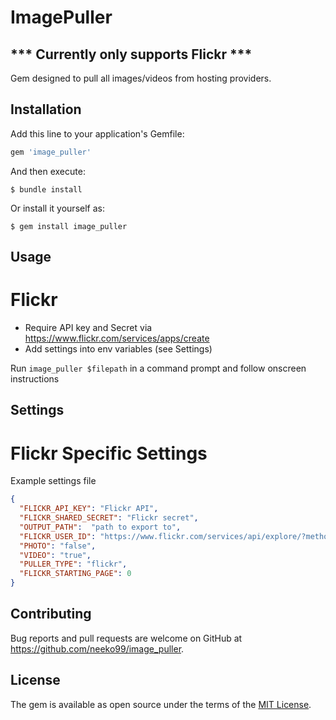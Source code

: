 # ImagePuller

## *** Currently only supports Flickr ***
Gem designed to pull all images/videos from hosting providers.  

## Installation

Add this line to your application's Gemfile:

```ruby
gem 'image_puller'
```

And then execute:

    $ bundle install

Or install it yourself as:

    $ gem install image_puller

## Usage

# Flickr 
- Require API key and Secret via https://www.flickr.com/services/apps/create
- Add settings into env variables (see Settings)

Run `image_puller $filepath` in a command prompt and follow onscreen instructions

## Settings

# Flickr Specific Settings

Example settings file
```json
{
  "FLICKR_API_KEY": "Flickr API",
  "FLICKR_SHARED_SECRET": "Flickr secret",
  "OUTPUT_PATH":  "path to export to",
  "FLICKR_USER_ID": "https://www.flickr.com/services/api/explore/?method=flickr.people.getInfo under 'Your User ID'",
  "PHOTO": "false",
  "VIDEO": "true",
  "PULLER_TYPE": "flickr",
  "FLICKR_STARTING_PAGE": 0
}
```

## Contributing

Bug reports and pull requests are welcome on GitHub at https://github.com/neeko99/image_puller.


## License

The gem is available as open source under the terms of the [MIT License](https://opensource.org/licenses/MIT).
